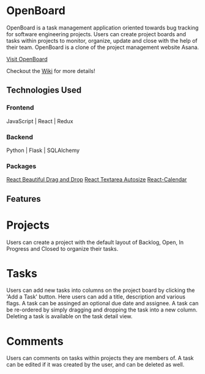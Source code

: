 # OpenBoard

OpenBoard is a task management application oriented towards bug tracking for software engineering projects. Users can create project boards and tasks within projects to monitor, organize, update and close with the help of their team. OpenBoard is a clone of the project management website Asana.

<a href="https://openboard-app.herokuapp.com/">Visit OpenBoard</a>

Checkout the [Wiki](https://github.com/parkerbo/OpenBoard/wiki) for more details!

## Technologies Used

### Frontend
JavaScript | React | Redux
### Backend
Python | Flask | SQLAlchemy
### Packages
[React Beautiful Drag and Drop](https://github.com/atlassian/react-beautiful-dnd)
[React Textarea Autosize](https://www.npmjs.com/package/react-textarea-autosize)
[React-Calendar](https://www.npmjs.com/package/react-calendar)

## Features
# Projects
Users can create a project with the default layout of Backlog, Open, In Progress and Closed to organize their tasks.

# Tasks
Users can add new tasks into columns on the project board by clicking the 'Add a Task' button. Here users can add a title, description and various flags. A task can be assinged an optional due date and assignee. A task can be re-ordered by simply dragging and dropping the task into a new column. Deleting a task is available on the task detail view.

# Comments
Users can comments on tasks within projects they are members of. A task can be edited if it was created by the user, and can be deleted as well.
